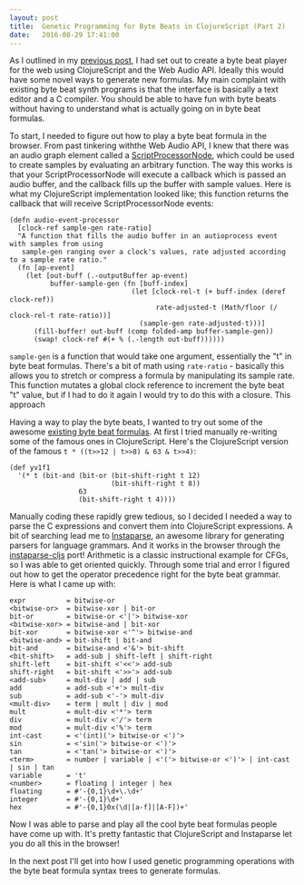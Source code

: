 ```yaml
---
layout: post
title:  Genetic Programming for Byte Beats in ClojureScript (Part 2)
date:   2016-08-29 17:41:00
---
```


As I outlined in my [previous post](http://millerpeterson.github.io/2016/06/03/genetic-byte-beats.html), 
I had set out to create a byte beat player for the web
using ClojureScript and the Web Audio API. Ideally this would have some novel ways to generate new
formulas. My main complaint with existing byte beat synth programs is that the interface is
basically a text editor and a C compiler. You should be able to have fun with byte beats without
having to understand what is actually going on in byte beat formulas.

To start, I needed to figure out how to play a byte beat formula in the browser. From past tinkering
withthe Web Audio API, I knew that there was an audio graph element called a 
[ScriptProcessorNode](https://developer.mozilla.org/en/docs/Web/API/ScriptProcessorNode),
which could be used to create samples by evaluating an arbitrary function. The way this works is that
your ScriptProcessorNode will execute a callback which is passed an audio buffer, and the callback
fills up the buffer with sample values. Here is what my ClojureScript implementation looked like;
this function returns the callback that will receive ScriptProcessorNode events:

```
(defn audio-event-processor
  [clock-ref sample-gen rate-ratio]
  "A function that fills the audio buffer in an autioprocess event with samples from using
   sample-gen ranging over a clock's values, rate adjusted according to a sample rate ratio."
  (fn [ap-event]
    (let [out-buff (.-outputBuffer ap-event)
          buffer-sample-gen (fn [buff-index]
                              (let [clock-rel-t (+ buff-index (deref clock-ref))
                                    rate-adjusted-t (Math/floor (/ clock-rel-t rate-ratio))]
                                (sample-gen rate-adjusted-t)))]
      (fill-buffer! out-buff (comp folded-amp buffer-sample-gen))
      (swap! clock-ref #(+ % (.-length out-buff))))))
```

`sample-gen` is a function that would take one argument, essentially the "t" in byte beat formulas.
There's a bit of math using `rate-ratio` - basically this allows you to stretch or compress a 
formula by manipulating its sample rate. This function mutates a global clock reference to increment
the byte beat "t" value, but if I had to do it again I would try to do this with a closure. This
approach 
 
Having a way to play the byte beats, I wanted to try out some of the awesome [existing byte beat 
formulas](https://github.com/erlehmann/algorithmic-symphonies). 
At first I tried manually re-writing some of the famous ones in ClojureScript. Here's
the ClojureScript version of the famous `t * ((t>>12 | t>>8) & 63 & t>>4)`:

```
(def yv1f1
  '(* t (bit-and (bit-or (bit-shift-right t 12)
                         (bit-shift-right t 8))
                 63
                 (bit-shift-right t 4))))
```

Manually coding these rapidly grew tedious, so I decided I needed a way to parse the C expressions
and convert them into ClojureScript expressions. A bit of searching lead me to 
[Instaparse](https://github.com/Engelberg/instaparse), an awesome library for generating parsers
for language grammars. And it works in the browser through the [instaparse-cljs](https://github.com/lbradstreet/instaparse-cljs) port!
Arithmetic is a classic instructional example for CFGs, so I was able to 
get oriented quickly. Through some trial and error I figured out how to get the operator precedence 
right for the byte beat grammar. Here is what I came up with:

```
expr          = bitwise-or
<bitwise-or>  = bitwise-xor | bit-or
bit-or        = bitwise-or <'|'> bitwise-xor
<bitwise-xor> = bitwise-and | bit-xor
bit-xor       = bitwise-xor <'^'> bitwise-and
<bitwise-and> = bit-shift | bit-and
bit-and       = bitwise-and <'&'> bit-shift
<bit-shift>   = add-sub | shift-left | shift-right
shift-left    = bit-shift <'<<'> add-sub
shift-right   = bit-shift <'>>'> add-sub
<add-sub>     = mult-div | add | sub
add           = add-sub <'+'> mult-div
sub           = add-sub <'-'> mult-div
<mult-div>    = term | mult | div | mod
mult          = mult-div <'*'> term
div           = mult-div <'/'> term
mod           = mult-div <'%'> term
int-cast      = <'(int)('> bitwise-or <')'>
sin           = <'sin('> bitwise-or <')'>
tan           = <'tan('> bitwise-or <')'>
<term>        = number | variable | <'('> bitwise-or <')'> | int-cast | sin | tan
variable      = 't'
<number>      = floating | integer | hex
floating      = #'-{0,1}\d+\.\d+'
integer       = #'-{0,1}\d+'
hex           = #'-{0,1}0x(\d|[a-f]|[A-F])+'
```

Now I was able to parse and play all the cool byte beat formulas people have come
up with. It's pretty fantastic that ClojureScript and Instaparse let you do all this
in the browser!

In the next post I'll get into how I used genetic programming operations with the 
byte beat formula syntax trees to generate formulas.